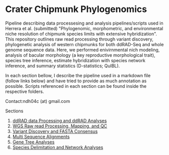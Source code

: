 # Crater Chipmunk Phylogenomics
Pipeline describing data processesing and analysis pipelines/scripts used in Herrera et al. (submitted) "Phylogenomic, morphometric, and environmental niche resolution of chipmunk species limits with extensive hybridization". This repository outlines raw read processing through variant discovery, phylogenetic analysis of western chipmunks for both ddRAD-Seq and whole genome sequence data. Here, we performed enivirnmental nich modeling, analysis of bacular morphology (a key reproductive morphological trait), species tree inference, estimate hybridization with species network inference, and summary statistics (D-statistics; QuIBL).

In each section bellow, I describe the pipeline used in a markdown file (follow links below) and have tried to provide as much annotation as possible. Scripts referenced in each section can be found inside the respective folders. 

Contact:ndh04c (at) gmail.com

Sections

1. [ddRAD data Processing and ddRAD Analyses](https://github.com/NathanaeldHerrera/Chipmunk-phylogenomics/blob/main/1.%20ddRAD%20Processing%20and%20Analyses/ddRAD_Procesing_%26_Analyses.md)
2. [WGS Raw read Processing, Mapping, and QC](https://github.com/NathanaeldHerrera/Chipmunk-phylogenomics/blob/main/2.%20WGS%20Raw%20read%20Processing%2C%20Mapping%2C%20and%20QC/clean-map-QC.md)
3. [Variant Discovery and FASTA Consensus](https://github.com/NathanaeldHerrera/Chipmunk-phylogenomics/blob/main/3.%20Variant%20Discovery%20and%20Fasta%20Consensus/variant_discovery_fasta_consensus.md)
4. [Multi Sequence Alignments](https://github.com/NathanaeldHerrera/Chipmunk-phylogenomics/blob/main/4.%20Multi%20Sequence%20Alignments/MSA_generation.md)
5. [Gene Tree Analyses](https://github.com/NathanaeldHerrera/Chipmunk-phylogenomics/blob/main/5.%20Gene%20Tree%20Analysis%20/WGS_gene_Tree_analysis.md)
6. [Species Delimitation and Network Analyses](https://github.com/NathanaeldHerrera/Chipmunk-phylogenomics/blob/main/6.%20Species%20Delimitation%20and%20Network%20Analyses/species_delimiation_%26_network_analyses.md)
